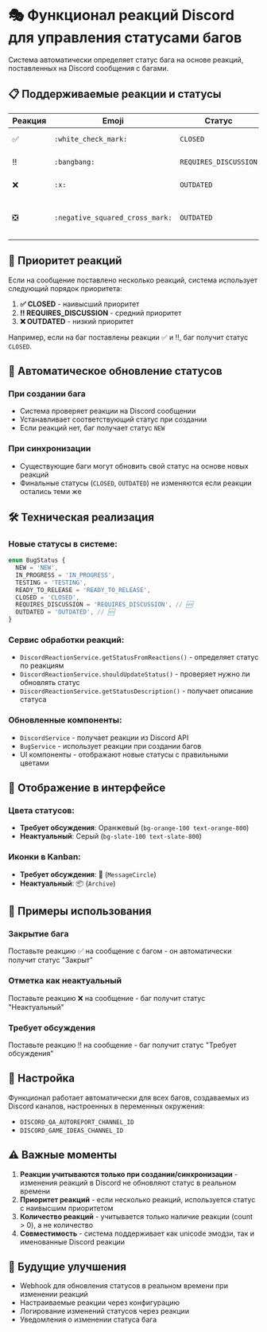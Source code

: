 # 🎭 Функционал реакций Discord для управления статусами багов

Система автоматически определяет статус бага на основе реакций, поставленных на Discord сообщения с багами.

## 📋 Поддерживаемые реакции и статусы

| Реакция | Emoji | Статус | Описание |
|---------|-------|--------|----------|
| ✅ | `:white_check_mark:` | `CLOSED` | Баг закрыт/исправлен |
| ‼️ | `:bangbang:` | `REQUIRES_DISCUSSION` | Требует обсуждения |
| ❌ | `:x:` | `OUTDATED` | Неактуальный баг |
| ❎ | `:negative_squared_cross_mark:` | `OUTDATED` | Неактуальный баг (альтернативная реакция) |

## 🎯 Приоритет реакций

Если на сообщение поставлено несколько реакций, система использует следующий порядок приоритета:

1. **✅ CLOSED** - наивысший приоритет
2. **‼️ REQUIRES_DISCUSSION** - средний приоритет  
3. **❌ OUTDATED** - низкий приоритет

Например, если на баг поставлены реакции ✅ и ‼️, баг получит статус `CLOSED`.

## 🔄 Автоматическое обновление статусов

### При создании бага
- Система проверяет реакции на Discord сообщении
- Устанавливает соответствующий статус при создании
- Если реакций нет, баг получает статус `NEW`

### При синхронизации
- Существующие баги могут обновить свой статус на основе новых реакций
- Финальные статусы (`CLOSED`, `OUTDATED`) не изменяются если реакции остались теми же

## 🛠️ Техническая реализация

### Новые статусы в системе:
```typescript
enum BugStatus {
  NEW = 'NEW',
  IN_PROGRESS = 'IN_PROGRESS', 
  TESTING = 'TESTING',
  READY_TO_RELEASE = 'READY_TO_RELEASE',
  CLOSED = 'CLOSED',
  REQUIRES_DISCUSSION = 'REQUIRES_DISCUSSION', // 🆕
  OUTDATED = 'OUTDATED', // 🆕
}
```

### Сервис обработки реакций:
- `DiscordReactionService.getStatusFromReactions()` - определяет статус по реакциям
- `DiscordReactionService.shouldUpdateStatus()` - проверяет нужно ли обновлять статус
- `DiscordReactionService.getStatusDescription()` - получает описание статуса

### Обновленные компоненты:
- `DiscordService` - получает реакции из Discord API
- `BugService` - использует реакции при создании багов
- UI компоненты - отображают новые статусы с правильными цветами

## 🎨 Отображение в интерфейсе

### Цвета статусов:
- **Требует обсуждения**: Оранжевый (`bg-orange-100 text-orange-800`)
- **Неактуальный**: Серый (`bg-slate-100 text-slate-800`)

### Иконки в Kanban:
- **Требует обсуждения**: 💬 (`MessageCircle`)
- **Неактуальный**: 📦 (`Archive`)

## 📝 Примеры использования

### Закрытие бага
Поставьте реакцию ✅ на сообщение с багом - он автоматически получит статус "Закрыт"

### Отметка как неактуальный
Поставьте реакцию ❌ на сообщение - баг получит статус "Неактуальный"

### Требует обсуждения  
Поставьте реакцию ‼️ на сообщение - баг получит статус "Требует обсуждения"

## 🔧 Настройка

Функционал работает автоматически для всех багов, создаваемых из Discord каналов, настроенных в переменных окружения:
- `DISCORD_QA_AUTOREPORT_CHANNEL_ID`
- `DISCORD_GAME_IDEAS_CHANNEL_ID`

## ⚠️ Важные моменты

1. **Реакции учитываются только при создании/синхронизации** - изменения реакций в Discord не обновляют статус в реальном времени
2. **Приоритет реакций** - если несколько реакций, используется статус с наивысшим приоритетом
3. **Количество реакций** - учитывается только наличие реакции (count > 0), а не количество
4. **Совместимость** - система поддерживает как unicode эмодзи, так и именованные Discord реакции

## 🚀 Будущие улучшения

- Webhook для обновления статусов в реальном времени при изменении реакций
- Настраиваемые реакции через конфигурацию
- Логирование изменений статусов через реакции
- Уведомления о изменении статуса бага 
